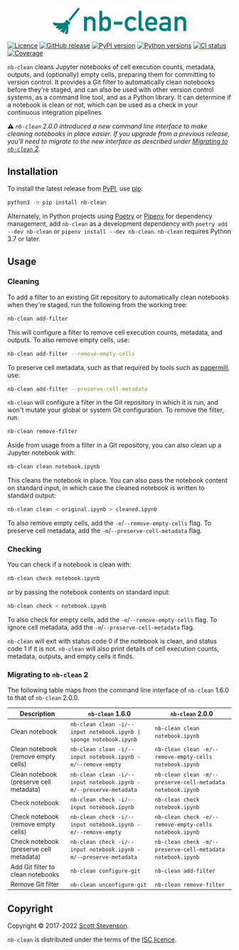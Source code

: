 <p align="center"><img src="images/nb-clean.png" width=300></p>

[![Licence](https://img.shields.io/github/license/srstevenson/nb-clean?label=Licence&color=blue)](https://github.com/srstevenson/nb-clean/blob/main/LICENCE)
[![GitHub release](https://img.shields.io/github/v/release/srstevenson/nb-clean?label=GitHub)](https://github.com/srstevenson/nb-clean)
[![PyPI version](https://img.shields.io/pypi/v/nb-clean?label=PyPI)](https://pypi.org/project/nb-clean/)
[![Python versions](https://img.shields.io/pypi/pyversions/nb-clean?label=Python)](https://pypi.org/project/nb-clean/)
[![CI status](https://github.com/srstevenson/nb-clean/workflows/CI/badge.svg)](https://github.com/srstevenson/nb-clean/actions)
[![Coverage](https://img.shields.io/codecov/c/gh/srstevenson/nb-clean?label=Coverage)](https://app.codecov.io/gh/srstevenson/nb-clean)

`nb-clean` cleans Jupyter notebooks of cell execution counts, metadata, outputs,
and (optionally) empty cells, preparing them for committing to version control.
It provides a Git filter to automatically clean notebooks before they're staged,
and can also be used with other version control systems, as a command line tool,
and as a Python library. It can determine if a notebook is clean or not, which
can be used as a check in your continuous integration pipelines.

:warning: _`nb-clean` 2.0.0 introduced a new command line interface to make
cleaning notebooks in place easier. If you upgrade from a previous release,
you'll need to migrate to the new interface as described under
[Migrating to `nb-clean` 2](#migrating-to-nb-clean-2)._

## Installation

To install the latest release from [PyPI], use [pip]:

```bash
python3 -m pip install nb-clean
```

Alternately, in Python projects using [Poetry] or [Pipenv] for dependency
management, add `nb-clean` as a development dependency with
`poetry add --dev nb-clean` or `pipenv install --dev nb-clean`. `nb-clean`
requires Python 3.7 or later.

## Usage

### Cleaning

To add a filter to an existing Git repository to automatically clean notebooks
when they're staged, run the following from the working tree:

```bash
nb-clean add-filter
```

This will configure a filter to remove cell execution counts, metadata, and
outputs. To also remove empty cells, use:

```bash
nb-clean add-filter --remove-empty-cells
```

To preserve cell metadata, such as that required by tools such as [papermill],
use:

```bash
nb-clean add-filter --preserve-cell-metadata
```

`nb-clean` will configure a filter in the Git repository in which it is run, and
won't mutate your global or system Git configuration. To remove the filter, run:

```bash
nb-clean remove-filter
```

Aside from usage from a filter in a Git repository, you can also clean up a
Jupyter notebook with:

```bash
nb-clean clean notebook.ipynb
```

This cleans the notebook in place. You can also pass the notebook content on
standard input, in which case the cleaned notebook is written to standard
output:

```bash
nb-clean clean < original.ipynb > cleaned.ipynb
```

To also remove empty cells, add the `-e`/`--remove-empty-cells` flag. To
preserve cell metadata, add the `-m`/`--preserve-cell-metadata` flag.

### Checking

You can check if a notebook is clean with:

```bash
nb-clean check notebook.ipynb
```

or by passing the notebook contents on standard input:

```bash
nb-clean check < notebook.ipynb
```

To also check for empty cells, add the `-e`/`--remove-empty-cells` flag. To
ignore cell metadata, add the `-m`/`--preserve-cell-metadata` flag.

`nb-clean` will exit with status code 0 if the notebook is clean, and status
code 1 if it is not. `nb-clean` will also print details of cell execution
counts, metadata, outputs, and empty cells it finds.

### Migrating to `nb-clean` 2

The following table maps from the command line interface of `nb-clean` 1.6.0 to
that of `nb-clean` 2.0.0.

| Description                             | `nb-clean` 1.6.0                                                    | `nb-clean` 2.0.0                                            |
| --------------------------------------- | ------------------------------------------------------------------- | ----------------------------------------------------------- |
| Clean notebook                          | `nb-clean clean -i/--input notebook.ipynb \| sponge notebook.ipynb` | `nb-clean clean notebook.ipynb`                             |
| Clean notebook (remove empty cells)     | `nb-clean clean -i/--input notebook.ipynb -e/--remove-empty`        | `nb-clean clean -e/--remove-empty-cells notebook.ipynb`     |
| Clean notebook (preserve cell metadata) | `nb-clean clean -i/--input notebook.ipynb -m/--preserve-metadata`   | `nb-clean clean -m/--preserve-cell-metadata notebook.ipynb` |
| Check notebook                          | `nb-clean check -i/--input notebook.ipynb`                          | `nb-clean check notebook.ipynb`                             |
| Check notebook (remove empty cells)     | `nb-clean check -i/--input notebook.ipynb -e/--remove-empty`        | `nb-clean check -e/--remove-empty-cells notebook.ipynb`     |
| Check notebook (preserve cell metadata) | `nb-clean check -i/--input notebook.ipynb -m/--preserve-metadata`   | `nb-clean check -m/--preserve-cell-metadata notebook.ipynb` |
| Add Git filter to clean notebooks       | `nb-clean configure-git`                                            | `nb-clean add-filter`                                       |
| Remove Git filter                       | `nb-clean unconfigure-git`                                          | `nb-clean remove-filter`                                    |

## Copyright

Copyright © 2017-2022 [Scott Stevenson].

`nb-clean` is distributed under the terms of the [ISC licence].

[isc licence]: https://opensource.org/licenses/ISC
[papermill]: https://papermill.readthedocs.io/
[pip]: https://pip.pypa.io/
[pipenv]: https://pipenv.readthedocs.io/
[poetry]: https://python-poetry.org/
[pypi]: https://pypi.org/project/nb-clean/
[scott stevenson]: https://scott.stevenson.io
